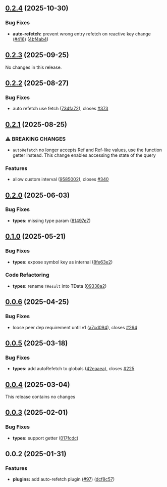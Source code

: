 ## [0.2.4](https://github.com/posva/pinia-colada/compare/@pinia/colada-plugin-auto-refetch@0.2.3...@pinia/colada-plugin-auto-refetch@0.2.4) (2025-10-30)

### Bug Fixes

- **auto-refetch:** prevent wrong entry refetch on reactive key change ([#416](https://github.com/posva/pinia-colada/issues/416)) ([4bf4ab4](https://github.com/posva/pinia-colada/commit/4bf4ab4f17ea5b6b36e6302d4d4778d8a36a620b))

## [0.2.3](https://github.com/posva/pinia-colada/compare/@pinia/colada-plugin-auto-refetch@0.2.2...@pinia/colada-plugin-auto-refetch@0.2.3) (2025-09-25)

No changes in this release.

## [0.2.2](https://github.com/posva/pinia-colada/compare/@pinia/colada-plugin-auto-refetch@0.2.1...@pinia/colada-plugin-auto-refetch@0.2.2) (2025-08-27)

### Bug Fixes

- auto refetch use fetch ([734fa72](https://github.com/posva/pinia-colada/commit/734fa725132958aeef7a45328db7ba14cdc8fa98)), closes [#373](https://github.com/posva/pinia-colada/issues/373)

## [0.2.1](https://github.com/posva/pinia-colada/compare/@pinia/colada-plugin-auto-refetch@0.2.0...@pinia/colada-plugin-auto-refetch@0.2.1) (2025-08-25)

### ⚠ BREAKING CHANGES

- `autoRefetch` no longer accepts Ref and Ref-like
  values, use the function getter instead. This change enables accessing
  the state of the query

### Features

- allow custom interval ([9585002](https://github.com/posva/pinia-colada/commit/95850024944023a416ffdb21556ecf924afe620a)), closes [#340](https://github.com/posva/pinia-colada/issues/340)

## [0.2.0](https://github.com/posva/pinia-colada/compare/@pinia/colada-plugin-auto-refetch@0.1.0...@pinia/colada-plugin-auto-refetch@0.2.0) (2025-06-03)

### Bug Fixes

- **types:** missing type param ([81497e7](https://github.com/posva/pinia-colada/commit/81497e7970cb68e8957a7cb8630f167496c41b14))

## [0.1.0](https://github.com/posva/pinia-colada/compare/@pinia/colada-plugin-auto-refetch@0.0.6...@pinia/colada-plugin-auto-refetch@0.1.0) (2025-05-21)

### Bug Fixes

- **types:** expose symbol key as internal ([8fe63e2](https://github.com/posva/pinia-colada/commit/8fe63e2273e057aa48e8c6981b01c37349467d6c))

### Code Refactoring

- **types:** rename `TResult` into TData ([09338a2](https://github.com/posva/pinia-colada/commit/09338a26a3b2b09463e457a1711900abe6bcdeff))

## [0.0.6](https://github.com/posva/pinia-colada/compare/@pinia/colada-plugin-auto-refetch@0.0.5...@pinia/colada-plugin-auto-refetch@0.0.6) (2025-04-25)

### Bug Fixes

- loose peer dep requirement until v1 ([a7cd094](https://github.com/posva/pinia-colada/commit/a7cd09461b45f8b2c3255016c3a9e4d6abb0242d)), closes [#264](https://github.com/posva/pinia-colada/issues/264)

## [0.0.5](https://github.com/posva/pinia-colada/compare/@pinia/colada-plugin-auto-refetch@0.0.4...@pinia/colada-plugin-auto-refetch@0.0.5) (2025-03-18)

### Bug Fixes

- **types:** add autoRefetch to globals ([42eaaea](https://github.com/posva/pinia-colada/commit/42eaaea02be803dac463f1c1bb26a0f70738271a)), closes [#225](https://github.com/posva/pinia-colada/issues/225)

## [0.0.4](https://github.com/posva/pinia-colada/compare/@pinia/colada-plugin-auto-refetch@0.0.3...@pinia/colada-plugin-auto-refetch@0.0.4) (2025-03-04)

This release contains no changes

## [0.0.3](https://github.com/posva/pinia-colada/compare/@pinia/colada-plugin-auto-refetch@0.0.2...@pinia/colada-plugin-auto-refetch@0.0.3) (2025-02-01)

### Bug Fixes

- **types:** support getter ([017fcdc](https://github.com/posva/pinia-colada/commit/017fcdc844c19df91feec84221d28e0a56bd9455))

## 0.0.2 (2025-01-31)

### Features

- **plugins:** add auto-refetch plugin ([#97](https://github.com/posva/pinia-colada/issues/97)) ([dcf8c57](https://github.com/posva/pinia-colada/commit/dcf8c57a5c6695c02e046ba5e6731de71976a588))
